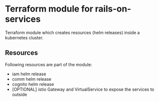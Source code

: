 # Terraform module for rails-on-services

Terraform module which creates resources (helm releases) inside a kubernetes cluster.

## Resources

Following resources are part of the module:

* iam helm release
* comm helm release
* cognito helm release
* [OPTIONAL] istio Gateway and VirtualService to expose the services to outside
